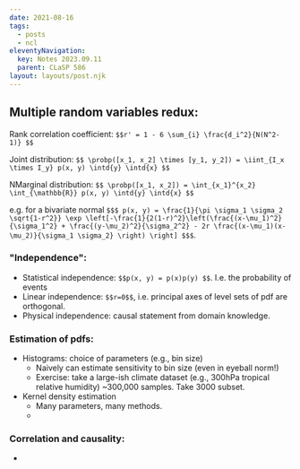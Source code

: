 ```yaml
---
date: 2021-08-16
tags:
  - posts
  - ncl
eleventyNavigation:
  key: Notes 2023.09.11
  parent: CLaSP 586
layout: layouts/post.njk
---
```


## Multiple random variables redux:

Rank correlation coefficient:
`$$r' = 1 - 6 \sum_{i} \frac{d_i^2}{N(N^2-1)} $$`

Joint distribution: 
`$$
\probp([x_1, x_2] \times [y_1, y_2]) = \iint_{I_x \times I_y} p(x, y) \intd{y} \intd{x}
$$`

NMarginal distribution:
`$$
\probp([x_1, x_2]) = \int_{x_1}^{x_2} \int_{\mathbb{R}} p(x, y) \intd{y} \intd{x}
$$`

e.g. for a bivariate normal
`$$$
p(x, y) = \frac{1}{\pi \sigma_1 \sigma_2 \sqrt{1-r^2}} \exp \left[-\frac{1}{2(1-r)^2}\left(\frac{(x-\mu_1)^2}{\sigma_1^2} + \frac{(y-\mu_2)^2}{\sigma_2^2} - 2r \frac{(x-\mu_1)(x-\mu_2)}{\sigma_1 \sigma_2} \right) \right]
$$$`.
### "Independence":

* Statistical independence: `$$p(x, y) = p(x)p(y) $$`. I.e. the probability of events
* Linear independence: `$$r=0$$`, i.e. principal axes of level sets of pdf are orthogonal. 
* Physical independence: causal statement from domain knowledge.



### Estimation of pdfs:
* Histograms: choice of parameters (e.g., bin size)
  * Naively can estimate sensitivity to bin size (even in eyeball norm!)
  * Exercise: take a large-ish climate dataset (e.g., 300hPa tropical relative humidity) ~300,000 samples. Take 3000 subset. 
* Kernel density estimation
  * Many parameters, many methods. 
  * 
### Correlation and causality:
* 
